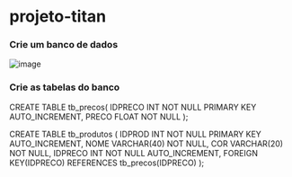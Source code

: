 # projeto-titan
 
### Crie um banco de dados 
![image](https://user-images.githubusercontent.com/51513403/150836916-03fe4902-c454-43a3-b049-82695c9f8843.png)

### Crie as tabelas do banco

CREATE TABLE tb_precos(
	IDPRECO INT NOT NULL PRIMARY KEY AUTO_INCREMENT,
    PRECO FLOAT NOT NULL
);


CREATE TABLE tb_produtos (
	IDPROD INT NOT NULL PRIMARY KEY AUTO_INCREMENT,
    NOME VARCHAR(40) NOT NULL,
    COR VARCHAR(20) NOT NULL,
    IDPRECO INT NOT NULL AUTO_INCREMENT,
    FOREIGN KEY(IDPRECO) REFERENCES tb_precos(IDPRECO)
);
 

